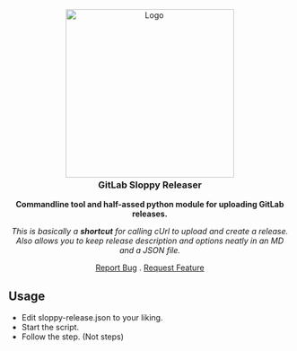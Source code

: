 <div align="center">
<a href="https://gitlab.com/shotwn/gitlab-sloopy-releaser/"  >
<img src="https://assets.gitlab-static.net/uploads/-/system/project/avatar/14304003/logo.png" alt="Logo" width="300" height="300" style="margin-bottom:-20px" />
</a>
<h3 align="center">GitLab Sloppy Releaser</h3>

**Commandline tool and half-assed python module for uploading GitLab releases.**

*This is basically a **shortcut** for calling cUrl to upload and create a release. Also allows you to keep release description and options neatly in an MD and a JSON file.*

<a href="https://gitlab.com/shotwn/gitlab-sloopy-releaser/issues">Report Bug</a>
.
<a href="https://gitlab.com/shotwn/gitlab-sloopy-releaser/issues">Request Feature</a>

</div>



## Usage
- Edit sloppy-release.json to your liking.
- Start the script.
- Follow the step. (Not steps)